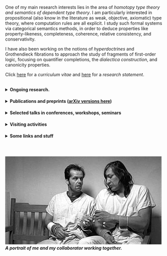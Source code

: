 One of my main research interests lies in the area of _homotopy type theory and semantics of dependent type theory_. I am particularly interested in propositional (also know in the literature as weak, objective, axiomatic) type theory, where computation rules are all explicit. I study such formal systems via categorical semantics methods, in order to deduce properties like property-likeness, completeness, coherence, relative consistency, and conservativity.

I have also been working on the notions of _hyperdoctrines_ and Grothendieck fibrations to approach the study of fragments of first-order logic, focusing on quantifier completions, the _dialectica construction_, and canonicity properties. 

Click [here](CV.pdf) for a _curriculum vitae_ and [here](researchstatement.pdf) for a _research statement_.





<br>


<details><summary><strong>Ongoing research.</strong></summary>

<div style="margin-top: 10px;"></div>

<ul>
<li> <em>Dialectica type theories</em>. Together with Valeria de Paiva, <a href='https://trottadavide.github.io/'>Davide Trotta</a>, and <a href='https://sites.google.com/view/jonathanweinberger'>Jonathan Weinberger</a>.</li>
<li> <em>Semantics of Spatio-temporal logic</em>. Together with <a href='https://davidecaste.github.io/'>Davide Castelnovo</a> and Marino Miculan.</li>
<li> <em>Constructive set theories within dependent type theory</em>. Together with <a href='https://sites.google.com/view/emanuelefrittaion/home'>Emanuele Frittaion</a>.</li>
<li> <em>Type constructors as algebras</em>.</li>
<li> <em>Torsion theories and dependent types</em>. Together with Federico Campanini.</li>
<li> <em>Coherence for path categories</em>. Together with <a href='https://www.otten.co/'>Daniël Otten</a> and Benno van den Berg. <a href='https://www.youtube.com/watch?v=a6JNebaYXgU&list=PLu4STGsfbix9vBUvLDbti64_3hIsoK0-R&index=11&t=1164s&pp=iAQB'>YouTube presentation here</a>.</li>
</ul>

</details>

<div style="margin-top: 20px;"></div> <!-- Adds 20px space -->
















<details><summary><strong>Publications and preprints (<a href='https://arxiv.org/search/advanced?advanced=&terms-0-operator=AND&terms-0-term=Spadetto%2C+Matteo&terms-0-field=author&classification-mathematics=y&classification-physics_archives=all&classification-include_cross_list=include&date-filter_by=all_dates&date-year=&date-from_date=&date-to_date=&date-date_type=submitted_date&abstracts=show&size=50&order=-announced_date_first'>arXiv versions here</a>)</strong></summary>

<div style="margin-top: 10px;"></div>

<ul>
<li> <strong>[<em>Preprint</em>]</strong> <em>A biequivalence of path categories and axiomatic Martin Löf type theories</em>. October 2024. Together with Daniël Otten.</li>
<li> <strong>[<em>Preprint</em>]</strong> <em>Towards propositional dependent sums in intensional and propositional dependent type theory</em>. January 2024.</li>
<li> <strong>[<em>Preprint</em>]</strong> <em>Relating homotopy equivalences to conservativity in dependendent type theories with propositional computation</em> <a href='https://arxiv.org/abs/2303.05623v2'>[2303.05623v2]</a>. March 2023.</li>
<li> <strong>[<em>Journal paper</em>]</strong> <em>Dialectica principles via Gödel doctrines</em> <a href='https://arxiv.org/abs/2205.07093'>[2205.07093v1]</a>. <a href='https://www.sciencedirect.com/science/article/pii/S0304397523000051?utm_campaign=STMJ_AUTH_SERV_PUBLISHED&utm_medium=email&utm_acid=265759211&SIS_ID=&dgcid=STMJ_AUTH_SERV_PUBLISHED&CMX_ID=&utm_in=DM333744&utm_source=AC_'>Theoretical Computer Science</a>. May 2022. Together with Davide Trotta and Valeria de Paiva.</li>
<li> <strong>[<em>Refereed conference paper</em>]</strong> <em>Dialectica logical principles</em> <a href='https://arxiv.org/abs/2109.08064'>[2109.08064v1]</a>. <a href='https://link.springer.com/chapter/10.1007/978-3-030-93100-1_22'>Proceedings of Logical Foundations of Computer Science 2022</a>. September 2021. <strong><em>Extended version</em></strong> → <strong>[<em>Journal paper</em>]</strong> <em>Dialectica logical principles: not only rules</em>. <a href='https://academic.oup.com/logcom/advance-article/doi/10.1093/logcom/exac079/6795172?searchresult=1'>Journal of Logic and Computation (LFCS 2022 post-conference volume)</a>. March 2022. Together with Davide Trotta and Valeria de Paiva.</li>
<li> <strong>[<em>Refereed conference paper</em>]</strong> <em>The Gödel fibration</em>. <a href='https://drops.dagstuhl.de/opus/volltexte/2021/14527/'>Proceedings of Mathematical Foundations of Computer Science 2021</a>. August 2021. <strong><em>Extended version</em></strong> → <strong>[<em>Preprint</em>]</strong> <em>The Gödel fibration</em> <a href='https://arxiv.org/abs/2104.14021'>[2104.14021v1]</a>. April 2021. Together with Davide Trotta and Valeria de Paiva.</li>
<li> <strong>[<em>Preprint</em>]</strong> <em>Quantifier completions, choice principles and applications</em> <a href='https://arxiv.org/abs/2010.09111v3'>[2010.09111v3]</a>. Submitted. October 2020. Together with Davide Trotta.</li>
</ul>

</details>

<div style="margin-top: 20px;"></div>












<details><summary><strong>Selected talks in conferences, workshops, seminars</strong></summary>

<div style="margin-top: 10px;"></div>

<ul>
<li> <em>Higher dimensional semantics of propositional theories of dependent types</em>. XVIII Incontro di Logica AILA. Udine, September 2024.</li>
<li> <em>Towards the coherence of the semantics of propositional identities</em>. Nottingham Functional Programming Lunch. Nottingham, Februrary 2024.</li>
<li> <em>Coherence in the semantics of dependent types</em>. Leeds Postgraduate Logic Seminar. Leeds, June 2023.</li>
<li> <em>Coherence for Extensional, Intensional and Propositional Identities</em>. Category Theory Lunch. Leeds & Manchester, June 2023.</li>
<li> <em>What is a dependent type theory?</em> <a href='https://leeds-maths-pgr.github.io/conf-2023/'>Leeds Maths PGR Conference 2023</a>. Leeds, June 2023.</li>
<li> <em>Strictifying Path Categories</em>. <a href='https://events.math.unipd.it/WDF2023/'>[Workshop on Doctrines & Fibrations]</a>. <a href='https://www.youtube.com/watch?v=a6JNebaYXgU&list=PLu4STGsfbix9vBUvLDbti64_3hIsoK0-R&index=13'>YouTube Recording</a>. <a href='https://events.math.unipd.it/WDF2023/slides/SPADETTO.pdf'>[Slides]</a>. Padua, June 2023.</li>
<li> <em>Propositional dependent type theories: a conservativity result for homotopy elementary types</em>. <a href='https://hott.github.io/HoTT-2023//'>Homotopy Type Theory 2023</a>. <a href='https://hott.github.io/HoTT-2023/slides/spadetto.pdf'>Slides</a>. Pittsburgh, May 2023.</li>
<li> <em>Weak type theories: a conservativity result for homotopy elementary types</em>. <a href='https://dutchcats.github.io/'>DutchCATS</a>. Amsterdam, May 2023.</li>
<li> <em>A conservativity-like result for a propositional type theory</em>. <a href='https://progetto-itaca.github.io/ItaCa-22/'>3rd ItaCa Workshop</a>. <a href='https://www.youtube.com/watch?v=y03fvYo_GRQ'>YouTube Recording</a>. Pisa, December 2022.</li>
<li> <em>Dialectica: fibrations and logical principles</em>. <a href='https://msp.cis.strath.ac.uk/act2022/'>Applied Category Theory 2022</a>. <a href='https://youtu.be/vbEtgFRiJ7U?t=18330'>YouTube Recording</a>. <a href='https://msp.cis.strath.ac.uk/act2022/slides/ACT2022_slides_8242.pdf'>Slides</a>. Glasgow, July 2022.</li>
<li> <em>Propositional in Dependent Type Theory</em>. <a href='https://sites.google.com/view/som-pgr-conference22/home?authuser=0'>Leeds Maths PGR Conference 2022</a>. Leeds, June 2022.</li>
<li> <em>Towards the notion of Propositional Dependent Sum Types</em>. Proofs, Constructions, Computations and Categories. Leeds, February 2022.</li>
<li> <em>Dialectica completion & dialectica logical principles</em>. <a href='https://conferences.leeds.ac.uk/yamcats/meeting-26/'>26th Yorkshire and Midlands Category Theory Seminar</a>. <a href='http://conferences.leeds.ac.uk/yamcats/wp-content/uploads/sites/84/2022/04/yamcats-26-spadetto.pdf'>Slides</a>. Birmingham, January 2022.</li>
<li> <em>Dialectica completion & Gödel fibrations</em>. <a href='https://genoa-logic-group.github.io/itaca-workshop-2021/'>2nd ItaCa Workshop</a>. Genoa, December 2021.</li>
<li> <em>Dialectica logical principles</em>. <a href='https://www.cl.cam.ac.uk/events/syco/8/'>Eighth Symposium on Compositional Structures</a>. Tallinn, December 2021.</li>
<li> <em>On the notions of exact completion</em>. Leeds Postgraduate Logic Seminar. Leeds, November 2021.</li>
<li> <em>Existential, universal and dialectica completion</em>. Proofs, Constructions, Computations and Categories. Leeds, November 2021.</li>
<li> <em>Regular (first-order) logic symbols & doctrines</em>. Groningen Mathematics PhD Seminar. Groningen, October 2021.</li>
<li> <em>The Gödel Fibration</em>. <a href='https://www.cl.cam.ac.uk/events/act2021/'>Applied Category Theory 2021</a>. <a href='https://www.cl.cam.ac.uk/events/act2021/slides/ACT_2021_slides_21.pdf'>Poster</a>. Cambridge, July 2021.</li>
<li> <em>Quantifier completions of doctrines</em>. <a href='http://web.science.mq.edu.au/groups/coact/seminar/CaCS2021/'>Categories and Companions Symposium 2021</a>. <a href='https://www.youtube.com/watch?v=1RajMGazetE&t=953s'>YouTube Recording</a>. Sydney, June 2021.</li>
</ul>

</details>

<div style="margin-top: 20px;"></div>












<details><summary><strong>Visiting activities</strong></summary>

<div style="margin-top: 10px;"></div>

<ul>
<li> <strong>ILLC, Amsterdam</strong>, the Netherlands. <em>Host</em> Benno van den Berg. April-May 2023.</li>
<li> <strong>University of Padua</strong>, Italy. <em>Host</em> Maria Emilia Maietti. December 2022.</li>
</ul>

</details>

<div style="margin-top: 20px;"></div>












<details><summary><strong>Some links and stuff</strong></summary>

<div style="margin-top: 10px;"></div>

<ul>
<li> <a href='https://eps.leeds.ac.uk/maths/pgr/8476/matteo-spadetto'>Leeds SoM account</a></li>
<li> <a href='https://scholar.google.com/citations?user=gTJ-1CwAAAAJ&hl=en'>Google Scholar account</a></li>
<li> <a href='https://www.researchgate.net/profile/Matteo-Spadetto'>ResearchGate account</a></li>
<li> <a href='https://orcid.org/0000-0002-6495-7405'>ORCID</a></li>
<li> <a href='https://math.stackexchange.com/users/531071/matteo-spadetto?tab=profile'>Mathematics Stack Exchange account</a></li>
<li> <a href='https://github.com/spadetto/spadetto.github.io/blob/main/A_gentle_introduction_to_the_study_of_mathematical_logic_via_doctrines.pdf'>An introduction to doctrines</a></li>
<li> <a href='https://github.com/spadetto/spadetto.github.io/blob/main/TQFT.pdf'>An introduction to TQFT</a></li>
<li> <a href='https://github.com/spadetto/spadetto.github.io/blob/main/Generalised_Gluing_and_Exact_Completion_of_Path_Categories___Current_Version.pdf'>Master's thesis</a></li>
<li> <a href='https://github.com/spadetto/spadetto.github.io/blob/main/Sciarade.pdf'>Some <em>sciarade</em> (charades)</a></li>
<li> <a href='https://github.com/spadetto/spadetto.github.io/blob/main/CV.pdf'>Curriculum vitæ</a></li>
<li> <a href='https://github.com/spadetto/spadetto.github.io/blob/main/researchstatement.pdf'>Research statement</a></li>
</ul>

</details>

<div style="margin-top: 20px;"></div>



















<br>

##### ![cuckoo's](cuckoo's.jpg) _A portrait of me and my collaborator working together._
